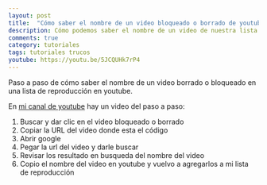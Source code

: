 ```yaml
---
layout: post
title:  "Cómo saber el nombre de un video bloqueado o borrado de youtube"
description: Cómo podemos saber el nombre de un video de nuestra lista de reproducción que fue borrado, bloqueado o convertido a privado  
comments: true
category: tutoriales
tags: tutoriales trucos
youtube: https://youtu.be/5JCQUHk7rP4
---
```

Paso a paso de cómo saber el nombre de un video borrado o bloqueado en una lista de reproducción en youtube.

En <a target="_blank" href="{{ page.youtube }}">mi canal de youtube</a> hay un video del paso a paso:

1. Buscar y dar clic en el video bloqueado o borrado
2. Copiar la URL del video donde esta el código
3. Abrir google
4. Pegar la url del video y darle buscar
5. Revisar los resultado en busqueda del nombre del video
6. Copio el nombre del video en youtube y vuelvo a agregarlos a mi lista de reproducción
